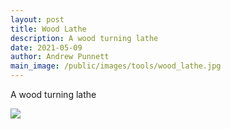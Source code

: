 ```yaml
---
layout: post
title: Wood Lathe
description: A wood turning lathe
date: 2021-05-09
author: Andrew Punnett
main_image: /public/images/tools/wood_lathe.jpg
---
```


A wood turning lathe

![](/public/images/tools/wood_lathe.jpg)
